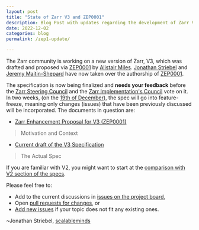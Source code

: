 ```yaml
---
layout: post
title: "State of Zarr V3 and ZEP0001"
description: Blog Post with updates regarding the development of Zarr V3
date: 2022-12-02
categories: blog
permalink: /zep1-update/

---
```


The Zarr community is working on a new version of Zarr, V3, which was drafted
and proposed via [ZEP0001] by [Alistair Miles]. [Jonathan Striebel] and
[Jeremy Maitin-Shepard] have now taken over the authorship of [ZEP0001].

The specification is now being finalized and **needs your feedback** before the [Zarr
Steering Council] and the [Zarr Implementation's Council] vote on it. In two weeks,
(on the [19th of December](https://howlongagogo.com/date/2022/december/19)), the spec will go into feature-freeze, meaning only
changes (issues) that have been previously discussed will be incorporated. The
documents in question are:

* [Zarr Enhancement Proposal for V3 (ZEP0001)](https://zarr.dev/zeps/draft/ZEP0001.html)
> Motivation and Context

* [Current draft of the V3 Specification](https://zarr-specs.readthedocs.io/en/latest/core/v3.0.html) 
> The Actual Spec

If you are familiar with V2, you might want to start at the
[comparison with V2 section of the specs](https://zarr-specs.readthedocs.io/en/latest/core/v3.0.html#comparison-with-zarr-v2).

Please feel free to:

* Add to the current discussions in [issues on the project board](https://github.com/orgs/zarr-developers/projects/2/views/2),
* Open [pull requests for changes](https://github.com/zarr-developers/zarr-specs/blob/main/docs/core/v3.0.rst), or
* [Add new issues](https://github.com/zarr-developers/zarr-specs/issues/new) if your topic does not fit any existing ones.

~Jonathan Striebel, [scalableminds](https://scalableminds.com/)

[ZEP0001]: https://zarr.dev/zeps/draft/ZEP0001.html
[Alistair Miles]: https://github.com/alimanfoo
[Jonathan Striebel]: https://github.com/jstriebel
[Jeremy Maitin-Shepard]: https://github.com/jbms
[Zarr Steering Council]: https://github.com/zarr-developers/governance/blob/main/GOVERNANCE.md#zarr-steering-council
[Zarr Implementation's Council]: https://github.com/zarr-developers/governance/blob/main/GOVERNANCE.md#zarr-implementation-council-zic
